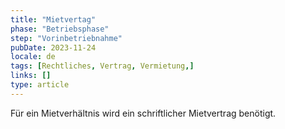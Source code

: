 ```yaml
---
title: "Mietvertag"
phase: "Betriebsphase"
step: "Vorinbetriebnahme"
pubDate: 2023-11-24
locale: de
tags: [Rechtliches, Vertrag, Vermietung,]
links: []
type: article
---
```


Für ein Mietverhältnis wird ein schriftlicher Mietvertrag benötigt.
